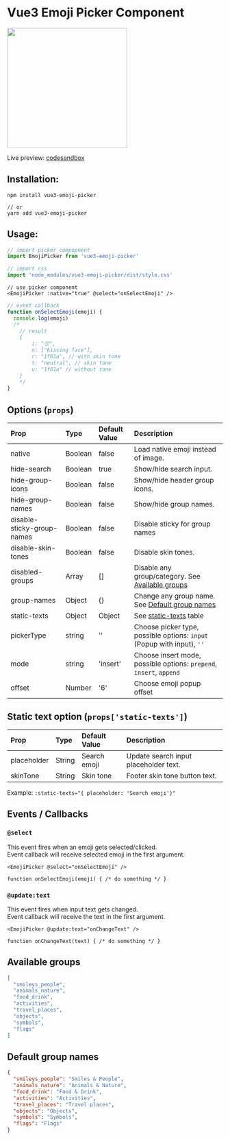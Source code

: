 # Vue3 Emoji Picker Component

<img src="https://i.imgur.com/CQc1nCF.png" width="280" />

Live preview: [codesandbox](https://codesandbox.io/s/heuristic-dewdney-kp971?file=/src/App.vue)

## Installation:

```
npm install vue3-emoji-picker

// or
yarn add vue3-emoji-picker
```

## Usage:

```javascript
// import picker compopnent
import EmojiPicker from 'vue3-emoji-picker'

// import css
import 'node_modules/vue3-emoji-picker/dist/style.css'
```

```vue
// use picker component
<EmojiPicker :native="true" @select="onSelectEmoji" />
```

```javascript
// event callback
function onSelectEmoji(emoji) {
  console.log(emoji)
  /*
    // result
    { 
        i: "😚", 
        n: ["kissing face"], 
        r: "1f61a", // with skin tone
        t: "neutral", // skin tone
        u: "1f61a" // without tone
    }
    */
}
```

## Options (`props`)

| Prop                       | Type    | Default Value | Description                                                            |
| :------------------------- | :------ | :------------ | :--------------------------------------------------------------------- |
| native                     | Boolean | false         | Load native emoji instead of image.                                    |
| hide-search                | Boolean | true          | Show/hide search input.                                                |
| hide-group-icons           | Boolean | false         | Show/hide header group icons.                                          |
| hide-group-names           | Boolean | false         | Show/hide group names.                                                 |
| disable-sticky-group-names | Boolean | false         | Disable sticky for group names                                         |
| disable-skin-tones         | Boolean | false         | Disable skin tones.                                                    |
| disabled-groups            | Array   | []            | Disable any group/category. See [Available groups](#available-groups)  |
| group-names                | Object  | {}            | Change any group name. See [Default group names](#default-group-names) |
| static-texts               | Object  | Object        | See [static-texts](#propsstatic-texts) table                           |
| pickerType                 | string  | ''            | Choose picker type, possible options: `input` (Popup with input), `''` |
| mode                       | string  | 'insert'      | Choose insert mode, possible options: `prepend`, `insert`, `append`    |
| offset                     | Number  | '6'           | Choose emoji popup offset                                              |

## Static text option (`props['static-texts']`)

| Prop        | Type   | Default Value | Description                           |
| :---------- | :----- | :------------ | :------------------------------------ |
| placeholder | String | Search emoji  | Update search input placeholder text. |
| skinTone    | String | Skin tone     | Footer skin tone button text.         |

Example:
`:static-texts="{ placeholder: 'Search emoji'}" `<br/>

## Events / Callbacks

### `@select`

This event fires when an emoji gets selected/clicked.<br/>
Event callback will receive selected emoji in the first argument.

```
<EmojiPicker @select="onSelectEmoji" />

function onSelectEmoji(emoji) { /* do something */ }
```

### `@update:text`

This event fires when input text gets changed.<br/>
Event callback will receive the text in the first argument.

```
<EmojiPicker @update:text="onChangeText" />

function onChangeText(text) { /* do something */ }
```

## Available groups

```json
[
  "smileys_people",
  "animals_nature",
  "food_drink",
  "activities",
  "travel_places",
  "objects",
  "symbols",
  "flags"
]
```

## Default group names

```json
{
  "smileys_people": "Smiles & People",
  "animals_nature": "Animals & Nature",
  "food_drink": "Food & Drink",
  "activities": "Activities",
  "travel_places": "Travel places",
  "objects": "Objects",
  "symbols": "Symbols",
  "flags": "Flags"
}
```
